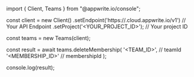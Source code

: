 import { Client, Teams } from "@appwrite.io/console";

const client = new Client()
    .setEndpoint('https://<REGION>.cloud.appwrite.io/v1') // Your API Endpoint
    .setProject('<YOUR_PROJECT_ID>'); // Your project ID

const teams = new Teams(client);

const result = await teams.deleteMembership(
    '<TEAM_ID>', // teamId
    '<MEMBERSHIP_ID>' // membershipId
);

console.log(result);
